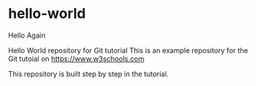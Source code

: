 # hello-world
Hello Again

Hello World repository for Git tutorial
This is an example repository for the Git tutoial on https://www.w3schools.com

This repository is built step by step in the tutorial.
